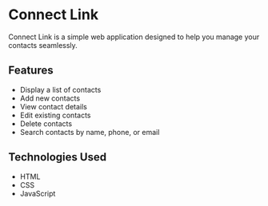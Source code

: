 # Connect Link

Connect Link is a simple web application designed to help you manage your contacts seamlessly.

## Features

- Display a list of contacts
- Add new contacts
- View contact details
- Edit existing contacts
- Delete contacts
- Search contacts by name, phone, or email

## Technologies Used

- HTML
- CSS
- JavaScript
